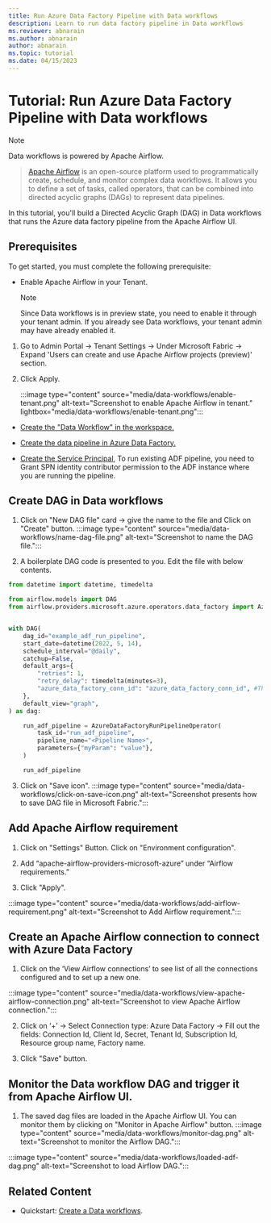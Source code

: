 ```yaml
---
title: Run Azure Data Factory Pipeline with Data workflows
description: Learn to run data factory pipeline in Data workflows
ms.reviewer: abnarain
ms.author: abnarain
author: abnarain
ms.topic: tutorial
ms.date: 04/15/2023
---
```


# Tutorial: Run Azure Data Factory Pipeline with Data workflows

> [!NOTE]
> Data workflows is powered by Apache Airflow.

> [Apache Airflow](https://airflow.apache.org/) is an open-source platform used to programmatically create, schedule, and monitor complex data workflows. It allows you to define a set of tasks, called operators, that can be combined into directed acyclic graphs (DAGs) to represent data pipelines.

In this tutorial, you'll build a Directed Acyclic Graph (DAG) in Data workflows that runs the Azure data factory pipeline from the Apache Airflow UI.

## Prerequisites

To get started, you must complete the following prerequisite:

- Enable Apache Airflow in your Tenant.
  > [!NOTE]
  > Since Data workflows is in preview state, you need to enable it through your tenant admin. If you already see Data workflows, your tenant admin may have already enabled it.

1. Go to Admin Portal -> Tenant Settings -> Under Microsoft Fabric -> Expand 'Users can create and use Apache Airflow projects (preview)' section.
2. Click Apply.

   :::image type="content" source="media/data-workflows/enable-tenant.png" alt-text="Screenshot to enable Apache Airflow in tenant." lightbox="media/data-workflows/enable-tenant.png":::

- [Create the "Data Workflow" in the workspace.](../data-factory/create-data-workflows.md)

- [Create the data pipeline in Azure Data Factory.](https://learn.microsoft.com/azure/data-factory/tutorial-copy-data-portal)

- [Create the Service Principal](https://learn.microsoft.com/entra/identity-platform/howto-create-service-principal-portal), To run existing ADF pipeline, you need to Grant SPN identity contributor permission to the ADF instance where you are running the pipeline.

## Create DAG in Data workflows

1. Click on "New DAG file" card -> give the name to the file and Click on "Create" button.
   :::image type="content" source="media/data-workflows/name-dag-file.png" alt-text="Screenshot to name the DAG file.":::

2. A boilerplate DAG code is presented to you. Edit the file with below contents.

```python
from datetime import datetime, timedelta

from airflow.models import DAG
from airflow.providers.microsoft.azure.operators.data_factory import AzureDataFactoryRunPipelineOperator


with DAG(
    dag_id="example_adf_run_pipeline",
    start_date=datetime(2022, 5, 14),
    schedule_interval="@daily",
    catchup=False,
    default_args={
        "retries": 1,
        "retry_delay": timedelta(minutes=3),
        "azure_data_factory_conn_id": "azure_data_factory_conn_id", #This is a connection created on Airflow UI
    },
    default_view="graph",
) as dag:

    run_adf_pipeline = AzureDataFactoryRunPipelineOperator(
        task_id="run_adf_pipeline",
        pipeline_name="<Pipeline Name>",
        parameters={"myParam": "value"},
    )

    run_adf_pipeline
```

3. Click on "Save icon".
   :::image type="content" source="media/data-workflows/click-on-save-icon.png" alt-text="Screenshot presents how to save DAG file in Microsoft Fabric.":::

## Add Apache Airflow requirement

1. Click on "Settings" Button. Click on "Environment configuration".

2. Add “apache-airflow-providers-microsoft-azure” under “Airflow requirements.”

3. Click "Apply".

:::image type="content" source="media/data-workflows/add-airflow-requirement.png" alt-text="Screenshot to Add Airflow requirement.":::

## Create an Apache Airflow connection to connect with Azure Data Factory

1. Click on the ‘View Airflow connections’ to see list of all the connections configured and to set up a new one.

:::image type="content" source="media/data-workflows/view-apache-airflow-connection.png" alt-text="Screenshot to view Apache Airflow connection.":::

2. Click on ‘+’ -> Select Connection type: Azure Data Factory -> Fill out the fields: Connection Id, Client Id, Secret, Tenant Id, Subscription Id, Resource group name, Factory name.

3. Click "Save" button.

## Monitor the Data workflow DAG and trigger it from Apache Airflow UI.

1. The saved dag files are loaded in the Apache Airflow UI. You can monitor them by clicking on "Monitor in Apache Airflow" button.
   :::image type="content" source="media/data-workflows/monitor-dag.png" alt-text="Screenshot to monitor the Airflow DAG.":::

:::image type="content" source="media/data-workflows/loaded-adf-dag.png" alt-text="Screenshot to load Airflow DAG.":::


## Related Content

- Quickstart: [Create a Data workflows](../data-factory/create-data-workflows.md).
